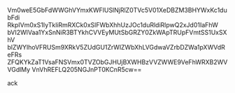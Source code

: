 Vm0weE5GbFdWWGhVYmxKWFlUSlNjRlZ0TVc5V01XeDBZM3BHYWxKc1dubFdi
RkpIVm0xS1IyTkliRmRXCk0xSlFWbXhhUzJOc1duRldiRlpwQ2xJd01IaFhW
bVI2WlVaa1YxSnNiR3BTYkhCVVEyMUtSbGRZY0ZkWApTRUpFVmtSS1UxSXhV
blZWYlhoVFRUSm9XRkV5ZUdGU1ZrWlZWbXhLVGdwaVZrbDZWa1pXWVdReFRs
ZFQKYkZaT1VsaFNSVmx0TVZObGJHUjBXWHBzVVZWWE9VeFhWRXB2WVVGdlMy
VnVhREFLQ205NGJnPT0KCnR5cw==

ack